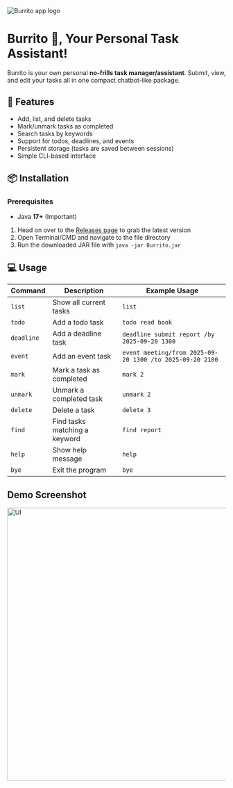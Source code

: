 ![Burrito app logo](https://i.imgur.com/7fFE1HB.png)
# Burrito 🌯, Your Personal Task Assistant!

Burrito is your own personal **no-frills task manager/assistant**. Submit, view, and edit your tasks all in one compact chatbot-like package.

## 🚀 Features 

- Add, list, and delete tasks  
- Mark/unmark tasks as completed  
- Search tasks by keywords  
- Support for todos, deadlines, and events  
- Persistent storage (tasks are saved between sessions)  
- Simple CLI-based interface  

## 📦 Installation  

### Prerequisites  
- Java **17+** (Important)  

1. Head on over to the [Releases page](https://github.com/ywijie/ip/releases) to grab the latest version
2. Open Terminal/CMD and navigate to the file directory
3. Run the downloaded JAR file with `java -jar Burrito.jar`

## 💻 Usage

| Command    | Description                   | Example Usage                           |
| ---------- | ----------------------------- | --------------------------------------- |
| `list`     | Show all current tasks        | `list`                                  |
| `todo`     | Add a todo task               | `todo read book`                        |
| `deadline` | Add a deadline task           | `deadline submit report /by 2025-09-20 1300` |
| `event`    | Add an event task             | `event meeting/from 2025-09-20 1300 /to 2025-09-20 2100` |
| `mark`     | Mark a task as completed      | `mark 2`                                |
| `unmark`   | Unmark a completed task       | `unmark 2`                              |
| `delete`   | Delete a task                 | `delete 3`                              |
| `find`     | Find tasks matching a keyword | `find report`                           |
| `help`     | Show help message             | `help`                                  |
| `bye`      | Exit the program              | `bye`                                   |

## Demo Screenshot
<img width="572" height="629" alt="UI" src="https://github.com/user-attachments/assets/8daddc5c-37b1-48d5-a1ab-48f1897cb3f2" />
